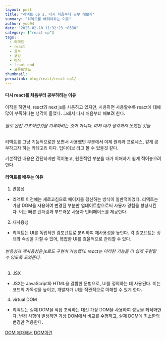 ```yaml
---
layout: post
title: "리액트 up 1. 다시 처음부터 공부 해보자"
summary: "리액트를 배워야하는 이유"
author: yoo94
date: "2025-02-10 11:32:23 +0530"
category: ["react-up"]
tags:
  - 리액트
  - react
  - 공부
  - 코딩
  - 이직
  - front end
  - 프론트엔드
thumbnail:
permalink: blog/react/react-up1/
---
```


#### 다시 react를 처음부터 공부하려는 이유

이직을 하면서, react와 next js를 사용하고 있지만, 사용하면 사용할수록
react에 대해 많이 부족하다는 생각이 들었다. 그래서 다시 처음부터 해보려 한다.

###### 물로 완전 기초적인것을 기록하려는 것이 아니다. 미처 내가 생각하지 못했던 것들

리액트를 그냥 기능적으로만 보면서 사용했던 부분에서 이제 원리와 프로세스, 깊게 공부하고자 하는
카테고리 이다. 딥다이브 라고 볼 수 있을것 같다.

기본적인 내용은 간단하게만 적어놓고, 원론적인 부분을 내가 이해하기 쉽게 적어놓으려 한다.

#### 리액트를 배우는 이유

1. 반응성

- 리액트 이전에는 새로고침으로 페이지를 갱신하는 방식이 일반적이었다.
  리액트는 가상 DOM을 사용하여 변경된 부분만 업데이트함으로써 사용자 경험을 향상시킨다.
  이는 빠른 렌더링과 부드러운 사용자 인터페이스를 제공한다.

2. 재사용성

- 리액트는 UI를 독립적인 컴포넌트로 분리하여 재사용성을 높인다.
  각 컴포넌트는 상태와 속성을 가질 수 있어, 복잡한 UI를 효율적으로 관리할 수 있다.

###### 반응성과 재사용성은 js로도 구현이 가능했다. react는 이러한 기능을 더 쉽게 구현할 수 있도록 도와준다.

3. JSX

- JSX는 JavaScript와 HTML을 결합한 문법으로, UI를 정의하는 데 사용된다.
  이는 코드의 가독성을 높이고, 개발자가 UI를 직관적으로 이해할 수 있게 한다.

4. virtual DOM

- 리액트는 실제 DOM을 직접 조작하는 대신 가상 DOM을 사용하여 성능을 최적화한다.
  변경 사항이 발생하면 가상 DOM에서 비교를 수행하고, 실제 DOM에 최소한의 변경만 적용한다.

[DOM 에대해서](blog/javaScript_dom/)
[DOM이란](blog/DOM/)
